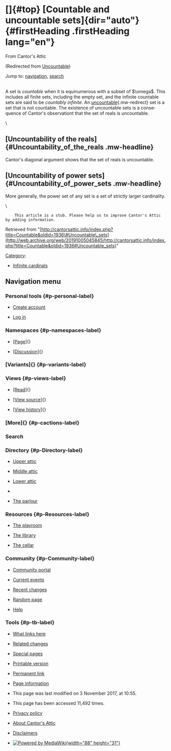 <div id="mw-page-base" class="noprint">

</div>

<div id="mw-head-base" class="noprint">

</div>

<div id="content" class="mw-body" role="main">

[]{#top}
[Countable and uncountable sets]{dir="auto"} {#firstHeading .firstHeading lang="en"}
============================================

<div id="bodyContent" class="mw-body-content">

<div id="siteSub">

From Cantor's Attic

</div>

<div id="contentSub">

(Redirected from
[Uncountable](/web/20191005045845/http://cantorsattic.info/index.php?title=Uncountable&redirect=no "Uncountable"))

</div>

<div id="jump-to-nav" class="mw-jump">

Jump to: [navigation](#mw-navigation), [search](#p-search)

</div>

<div id="mw-content-text" class="mw-content-ltr" lang="en" dir="ltr">

\
A set is *countable* when it is equinumerous with a subset of
\$\\omega\$. This includes all finite sets, including the empty set, and
the infinite countable sets are said to be *countably infinite*. An
[uncountable](/web/20191005045845/http://cantorsattic.info/Uncountable "Uncountable"){.mw-redirect}
set is a set that is not countable. The existence of uncountable sets is
a consequence of Cantor's observationt that the set of reals is
uncountable.

\

[Uncountability of the reals]{#Uncountability_of_the_reals .mw-headline}
------------------------------------------------------------------------

Cantor's diagonal argument shows that the set of reals is uncountable.

[Uncountability of power sets]{#Uncountability_of_power_sets .mw-headline}
--------------------------------------------------------------------------

More generally, the power set of any set is a set of strictly larger
cardinality.

\

        This article is a stub. Please help us to improve Cantor's Attic by adding information.

</div>

<div class="printfooter">

Retrieved from
"[http://cantorsattic.info/index.php?title=Countable&oldid=1936\#Uncountable\_sets](http://web.archive.org/web/20191005045845/http://cantorsattic.info/index.php?title=Countable&oldid=1936#Uncountable_sets)"

</div>

<div id="catlinks" class="catlinks">

<div id="mw-normal-catlinks" class="mw-normal-catlinks">

[Category](/web/20191005045845/http://cantorsattic.info/Special:Categories "Special:Categories"):
-   [Infinite
    cardinals](/web/20191005045845/http://cantorsattic.info/Category:Infinite_cardinals "Category:Infinite cardinals")

</div>

</div>

<div class="visualClear">

</div>

</div>

</div>

<div id="mw-navigation">

Navigation menu
---------------

<div id="mw-head">

<div id="p-personal" role="navigation"
aria-labelledby="p-personal-label">

### Personal tools {#p-personal-label}

-   <div id="pt-createaccount">

    </div>

    [Create
    account](/web/20191005045845/http://cantorsattic.info/index.php?title=Special:UserLogin&returnto=Countable&type=signup)
-   <div id="pt-login">

    </div>

    [Log
    in](/web/20191005045845/http://cantorsattic.info/index.php?title=Special:UserLogin&returnto=Countable "You are encouraged to log in; however, it is not mandatory [o]")

</div>

<div id="left-navigation">

<div id="p-namespaces" class="vectorTabs" role="navigation"
aria-labelledby="p-namespaces-label">

### Namespaces {#p-namespaces-label}

-   <div id="ca-nstab-main">

    </div>

    [[Page](/web/20191005045845/http://cantorsattic.info/Countable "View the content page [c]")]{}
-   <div id="ca-talk">

    </div>

    [[Discussion](/web/20191005045845/http://cantorsattic.info/index.php?title=Talk:Countable&action=edit&redlink=1 "Discussion about the content page [t]")]{}

</div>

<div id="p-variants" class="vectorMenu emptyPortlet" role="navigation"
aria-labelledby="p-variants-label">

### [Variants]{}[](#) {#p-variants-label}

<div class="menu">

</div>

</div>

</div>

<div id="right-navigation">

<div id="p-views" class="vectorTabs" role="navigation"
aria-labelledby="p-views-label">

### Views {#p-views-label}

-   <div id="ca-view">

    </div>

    [[Read](/web/20191005045845/http://cantorsattic.info/Countable)]{}
-   <div id="ca-viewsource">

    </div>

    [[View
    source](/web/20191005045845/http://cantorsattic.info/index.php?title=Countable&action=edit "This page is protected.
    You can view its source [e]")]{}
-   <div id="ca-history">

    </div>

    [[View
    history](/web/20191005045845/http://cantorsattic.info/index.php?title=Countable&action=history "Past revisions of this page [h]")]{}

</div>

<div id="p-cactions" class="vectorMenu emptyPortlet" role="navigation"
aria-labelledby="p-cactions-label">

### [More]{}[](#) {#p-cactions-label}

<div class="menu">

</div>

</div>

<div id="p-search" role="search">

### Search

<div id="simpleSearch">

</div>

</div>

</div>

</div>

<div id="mw-panel">

<div id="p-logo" role="banner">

[](/web/20191005045845/http://cantorsattic.info/Cantor%27s_Attic "Visit the main page")

</div>

<div id="p-Directory" class="portal" role="navigation"
aria-labelledby="p-Directory-label">

### Directory {#p-Directory-label}

<div class="body">

-   <div id="n-Upper-attic">

    </div>

    [Upper
    attic](/web/20191005045845/http://cantorsattic.info/Upper_attic)
-   <div id="n-Middle-attic">

    </div>

    [Middle
    attic](/web/20191005045845/http://cantorsattic.info/Middle_attic)
-   <div id="n-Lower-attic">

    </div>

    [Lower
    attic](/web/20191005045845/http://cantorsattic.info/Lower_attic)
-   <div id="n-">

    </div>

    [](INVALID-TITLE)
-   <div id="n-The-parlour">

    </div>

    [The parlour](/web/20191005045845/http://cantorsattic.info/Parlour)

</div>

</div>

<div id="p-Resources" class="portal" role="navigation"
aria-labelledby="p-Resources-label">

### Resources {#p-Resources-label}

<div class="body">

-   <div id="n-The-playroom">

    </div>

    [The
    playroom](/web/20191005045845/http://cantorsattic.info/Playroom)
-   <div id="n-The-library">

    </div>

    [The library](/web/20191005045845/http://cantorsattic.info/Library)
-   <div id="n-The-cellar">

    </div>

    [The cellar](/web/20191005045845/http://cantorsattic.info/Cellar)

</div>

</div>

<div id="p-Community" class="portal" role="navigation"
aria-labelledby="p-Community-label">

### Community {#p-Community-label}

<div class="body">

-   <div id="n-portal">

    </div>

    [Community
    portal](/web/20191005045845/http://cantorsattic.info/Cantor%27s_Attic:Community_portal "About the project, what you can do, where to find things")
-   <div id="n-currentevents">

    </div>

    [Current
    events](/web/20191005045845/http://cantorsattic.info/Cantor%27s_Attic:Current_events "Find background information on current events")
-   <div id="n-recentchanges">

    </div>

    [Recent
    changes](/web/20191005045845/http://cantorsattic.info/Special:RecentChanges "A list of recent changes in the wiki [r]")
-   <div id="n-randompage">

    </div>

    [Random
    page](/web/20191005045845/http://cantorsattic.info/Special:Random "Load a random page [x]")
-   <div id="n-help">

    </div>

    [Help](http://web.archive.org/web/20191005045845/https://www.mediawiki.org/wiki/Special:MyLanguage/Help:Contents "The place to find out")

</div>

</div>

<div id="p-tb" class="portal" role="navigation"
aria-labelledby="p-tb-label">

### Tools {#p-tb-label}

<div class="body">

-   <div id="t-whatlinkshere">

    </div>

    [What links
    here](/web/20191005045845/http://cantorsattic.info/Special:WhatLinksHere/Countable "A list of all wiki pages that link here [j]")
-   <div id="t-recentchangeslinked">

    </div>

    [Related
    changes](/web/20191005045845/http://cantorsattic.info/Special:RecentChangesLinked/Countable "Recent changes in pages linked from this page [k]")
-   <div id="t-specialpages">

    </div>

    [Special
    pages](/web/20191005045845/http://cantorsattic.info/Special:SpecialPages "A list of all special pages [q]")
-   <div id="t-print">

    </div>

    [Printable
    version](/web/20191005045845/http://cantorsattic.info/index.php?title=Countable&printable=yes "Printable version of this page [p]")
-   <div id="t-permalink">

    </div>

    [Permanent
    link](/web/20191005045845/http://cantorsattic.info/index.php?title=Countable&oldid=1936 "Permanent link to this revision of the page")
-   <div id="t-info">

    </div>

    [Page
    information](/web/20191005045845/http://cantorsattic.info/index.php?title=Countable&action=info)

</div>

</div>

</div>

</div>

<div id="footer" role="contentinfo">

-   <div id="footer-info-lastmod">

    </div>

    This page was last modified on 3 November 2017, at 10:55.
-   <div id="footer-info-viewcount">

    </div>

    This page has been accessed 11,492 times.

<!-- -->

-   <div id="footer-places-privacy">

    </div>

    [Privacy
    policy](/web/20191005045845/http://cantorsattic.info/Cantor%27s_Attic:Privacy_policy "Cantor's Attic:Privacy policy")
-   <div id="footer-places-about">

    </div>

    [About Cantor's
    Attic](/web/20191005045845/http://cantorsattic.info/Cantor%27s_Attic:About "Cantor's Attic:About")
-   <div id="footer-places-disclaimer">

    </div>

    [Disclaimers](/web/20191005045845/http://cantorsattic.info/Cantor%27s_Attic:General_disclaimer "Cantor's Attic:General disclaimer")

<!-- -->

-   <div id="footer-poweredbyico">

    </div>

    [![Powered by
    MediaWiki](/web/20191005045845im_/http://cantorsattic.info/resources/assets/poweredby_mediawiki_88x31.png){width="88"
    height="31"}](//web.archive.org/web/20191005045845/http://www.mediawiki.org/)

<div style="clear:both">

</div>

</div>
